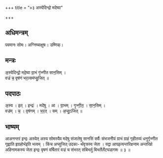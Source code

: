 +++
title = "०३ अस्येदिन्द्रो मदेष्वा"

+++
## अधिमन्त्रम्
पवमानः सोमः। अग्निष्चाक्षुषः। उष्णिक्।

## मन्त्रः
अ॒स्येदिन्द्रो॒ मदे॒ष्वा ग्रा॒भं गृ॑भ्णीत सान॒सिम् ।  
वज्रं॑ च॒ वृष॑णं भर॒त्सम॑प्सु॒जित् ॥

## पदपाठः
अ॒स्य । इत् । इन्द्रः॑ । मदे॑षु । आ । ग्रा॒भम् । गृ॒भ्णी॒त॒ । सा॒न॒सिम् ।  
वज्र॑म् । च॒ । वृष॑णम् । भ॒र॒त् । सम् । अ॒प्सु॒ऽजित् ॥

## भाष्यम्
आअनन्तरं इन्द्रः अस्येत् अस्य सोमस्यैव मदेषु संजातेषु सानसिं सर्वैः संभजनीयं ग्राभं ग्राहं गृहीतव्यं धनुर्गृभ्णीत गृह्णाति हृग्रहोर्भइति भत्वम् । किंच अप्सुजित् उदका- र्थंवृत्रस्य जेता । यद्वा आपइत्यन्तरिक्षनाम अन्तरिक्षे अहिनामकस्य जेता इन्द्रः वृषणं वर्षितारं वज्रं च संभरत् संबिभर्तु बिभर्तेर्लेट्यडागमः ॥ ३ ॥